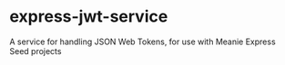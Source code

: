# express-jwt-service
A service for handling JSON Web Tokens, for use with Meanie Express Seed projects
